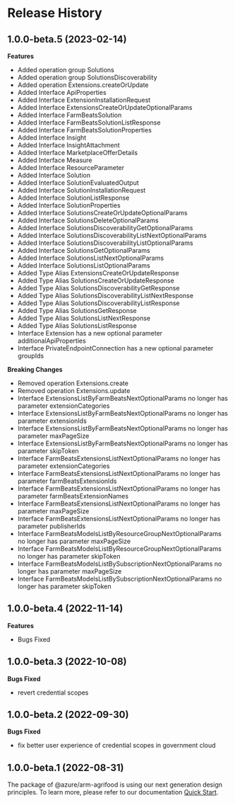 # Release History
    
## 1.0.0-beta.5 (2023-02-14)
    
**Features**

  - Added operation group Solutions
  - Added operation group SolutionsDiscoverability
  - Added operation Extensions.createOrUpdate
  - Added Interface ApiProperties
  - Added Interface ExtensionInstallationRequest
  - Added Interface ExtensionsCreateOrUpdateOptionalParams
  - Added Interface FarmBeatsSolution
  - Added Interface FarmBeatsSolutionListResponse
  - Added Interface FarmBeatsSolutionProperties
  - Added Interface Insight
  - Added Interface InsightAttachment
  - Added Interface MarketplaceOfferDetails
  - Added Interface Measure
  - Added Interface ResourceParameter
  - Added Interface Solution
  - Added Interface SolutionEvaluatedOutput
  - Added Interface SolutionInstallationRequest
  - Added Interface SolutionListResponse
  - Added Interface SolutionProperties
  - Added Interface SolutionsCreateOrUpdateOptionalParams
  - Added Interface SolutionsDeleteOptionalParams
  - Added Interface SolutionsDiscoverabilityGetOptionalParams
  - Added Interface SolutionsDiscoverabilityListNextOptionalParams
  - Added Interface SolutionsDiscoverabilityListOptionalParams
  - Added Interface SolutionsGetOptionalParams
  - Added Interface SolutionsListNextOptionalParams
  - Added Interface SolutionsListOptionalParams
  - Added Type Alias ExtensionsCreateOrUpdateResponse
  - Added Type Alias SolutionsCreateOrUpdateResponse
  - Added Type Alias SolutionsDiscoverabilityGetResponse
  - Added Type Alias SolutionsDiscoverabilityListNextResponse
  - Added Type Alias SolutionsDiscoverabilityListResponse
  - Added Type Alias SolutionsGetResponse
  - Added Type Alias SolutionsListNextResponse
  - Added Type Alias SolutionsListResponse
  - Interface Extension has a new optional parameter additionalApiProperties
  - Interface PrivateEndpointConnection has a new optional parameter groupIds

**Breaking Changes**

  - Removed operation Extensions.create
  - Removed operation Extensions.update
  - Interface ExtensionsListByFarmBeatsNextOptionalParams no longer has parameter extensionCategories
  - Interface ExtensionsListByFarmBeatsNextOptionalParams no longer has parameter extensionIds
  - Interface ExtensionsListByFarmBeatsNextOptionalParams no longer has parameter maxPageSize
  - Interface ExtensionsListByFarmBeatsNextOptionalParams no longer has parameter skipToken
  - Interface FarmBeatsExtensionsListNextOptionalParams no longer has parameter extensionCategories
  - Interface FarmBeatsExtensionsListNextOptionalParams no longer has parameter farmBeatsExtensionIds
  - Interface FarmBeatsExtensionsListNextOptionalParams no longer has parameter farmBeatsExtensionNames
  - Interface FarmBeatsExtensionsListNextOptionalParams no longer has parameter maxPageSize
  - Interface FarmBeatsExtensionsListNextOptionalParams no longer has parameter publisherIds
  - Interface FarmBeatsModelsListByResourceGroupNextOptionalParams no longer has parameter maxPageSize
  - Interface FarmBeatsModelsListByResourceGroupNextOptionalParams no longer has parameter skipToken
  - Interface FarmBeatsModelsListBySubscriptionNextOptionalParams no longer has parameter maxPageSize
  - Interface FarmBeatsModelsListBySubscriptionNextOptionalParams no longer has parameter skipToken
    
    
## 1.0.0-beta.4 (2022-11-14)
    
**Features**

  - Bugs Fixed
    
## 1.0.0-beta.3 (2022-10-08)

**Bugs Fixed**

  -  revert credential scopes

## 1.0.0-beta.2 (2022-09-30)

**Bugs Fixed**

  -  fix better user experience of credential scopes in government cloud

## 1.0.0-beta.1 (2022-08-31)

The package of @azure/arm-agrifood is using our next generation design principles. To learn more, please refer to our documentation [Quick Start](https://aka.ms/js-track2-quickstart).

